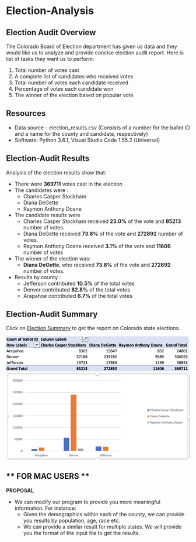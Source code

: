 # Election-Analysis

## Election Audit Overview
The Colorado Board of Election department has given us data and they would like us to analyze and provide concise election audit report. Here is list of tasks they want us to perform:
1. Total number of votes cast
2. A complete list of candidates who received votes
3. Total number of votes each candidate received
4. Percentage of votes each candidate won
5. The winner of the election based on popular vote

## Resources
- Data source - election_results.csv (Consists of a number for the ballot ID and a name for the county and candidate, respectively)
- Software: Python 3.6.1, Visual Studio Code 1.55.2 (Universal)

## Election-Audit Results
Analysis of the election results show that:
- There were **369711** votes cast in the election
- The candidates were :
  - Charles Casper Stockham
  - Diana DeGette
  - Raymon Anthony Doane
- The candidate results were
  - Charles Casper Stockham received **23.0%** of the vote and **85213** number of votes.
  - Diana DeGette received **73.8%** of the vote and **272892** number of votes.
  - Raymon Anthony Doane received **3.1%** of the vote and **11606** number of votes
- The winner of the election was:
  - **Diana DeGette**, who received **73.8%** of the vote and **272892** number of votes.
- Results by county :
  - Jefferson contributed **10.5%** of the total votes
  - Denver contributed **82.8%** of the total votes
  - Arapahoe contributed **6.7%** of the total votes
  
## Election-Audit Summary
Click on [Election Summary](https://github.com/Pooja-boot-git/Election-Analysis/blob/main/Terminal%20Output.png) to get the report on Colorado state elections.

![table](https://github.com/Pooja-boot-git/Election-Analysis/blob/main/pivot-table.png)
![chart](https://github.com/Pooja-boot-git/Election-Analysis/blob/main/pivot-chart.png)

## ** FOR MAC USERS **
**PROPOSAL**
- We can modify our program to provide you more meaningful information. For instance: 
  - Given the demographics within each of the county, we can provide you results by population, age, race etc. 
  - We can provide a similar result for multiple states. We will provide you the format of the input file to get the results.





